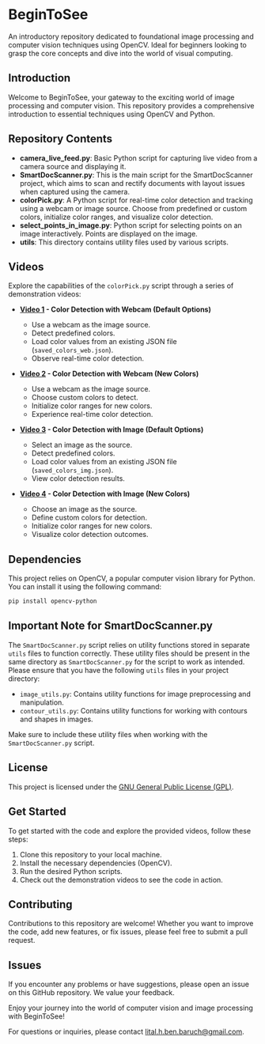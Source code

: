# BeginToSee

An introductory repository dedicated to foundational image processing and computer vision techniques using OpenCV. Ideal for beginners looking to grasp the core concepts and dive into the world of visual computing.

## Introduction

Welcome to BeginToSee, your gateway to the exciting world of image processing and computer vision. This repository provides a comprehensive introduction to essential techniques using OpenCV and Python.

## Repository Contents

- **camera_live_feed.py**: Basic Python script for capturing live video from a camera source and displaying it.
- **SmartDocScanner.py**: This is the main script for the SmartDocScanner project, which aims to scan and rectify documents with layout issues when captured using the camera.
- **colorPick.py**: A Python script for real-time color detection and tracking using a webcam or image source. Choose from predefined or custom colors, initialize color ranges, and visualize color detection.
- **select_points_in_image.py**: Python script for selecting points on an image interactively. Points are displayed on the image.
- **utils**: This directory contains utility files used by various scripts.

## Videos

Explore the capabilities of the `colorPick.py` script through a series of demonstration videos:

- **[Video 1](https://www.youtube.com/watch?v=nVIYtBjiknQ) - Color Detection with Webcam (Default Options)**
    - Use a webcam as the image source.
    - Detect predefined colors.
    - Load color values from an existing JSON file (`saved_colors_web.json`).
    - Observe real-time color detection.

- **[Video 2](https://www.youtube.com/watch?v=fknPJysUATI) - Color Detection with Webcam (New Colors)**
    - Use a webcam as the image source.
    - Choose custom colors to detect.
    - Initialize color ranges for new colors.
    - Experience real-time color detection.

- **[Video 3](https://youtu.be/v0LJaIhnoO0) - Color Detection with Image (Default Options)**
    - Select an image as the source.
    - Detect predefined colors.
    - Load color values from an existing JSON file (`saved_colors_img.json`).
    - View color detection results.

- **[Video 4](https://youtu.be/0PIJ31NGWLA) - Color Detection with Image (New Colors)**
    - Choose an image as the source.
    - Define custom colors for detection.
    - Initialize color ranges for new colors.
    - Visualize color detection outcomes.

## Dependencies

This project relies on OpenCV, a popular computer vision library for Python. You can install it using the following command:

```bash
pip install opencv-python
```

## Important Note for SmartDocScanner.py

The `SmartDocScanner.py` script relies on utility functions stored in separate `utils` files to function correctly. These utility files should be present in the same directory as `SmartDocScanner.py` for the script to work as intended. Please ensure that you have the following `utils` files in your project directory:

- `image_utils.py`: Contains utility functions for image preprocessing and manipulation.
- `contour_utils.py`: Contains utility functions for working with contours and shapes in images.

Make sure to include these utility files when working with the `SmartDocScanner.py` script.

## License

This project is licensed under the [GNU General Public License (GPL)](LICENSE).

## Get Started

To get started with the code and explore the provided videos, follow these steps:
1. Clone this repository to your local machine.
2. Install the necessary dependencies (OpenCV).
3. Run the desired Python scripts.
4. Check out the demonstration videos to see the code in action.

## Contributing

Contributions to this repository are welcome! Whether you want to improve the code, add new features, or fix issues, please feel free to submit a pull request.

## Issues

If you encounter any problems or have suggestions, please open an issue on this GitHub repository. We value your feedback.

Enjoy your journey into the world of computer vision and image processing with BeginToSee!

For questions or inquiries, please contact [lital.h.ben.baruch@gmail.com](mailto:lital.h.ben.baruch@gmail.com).